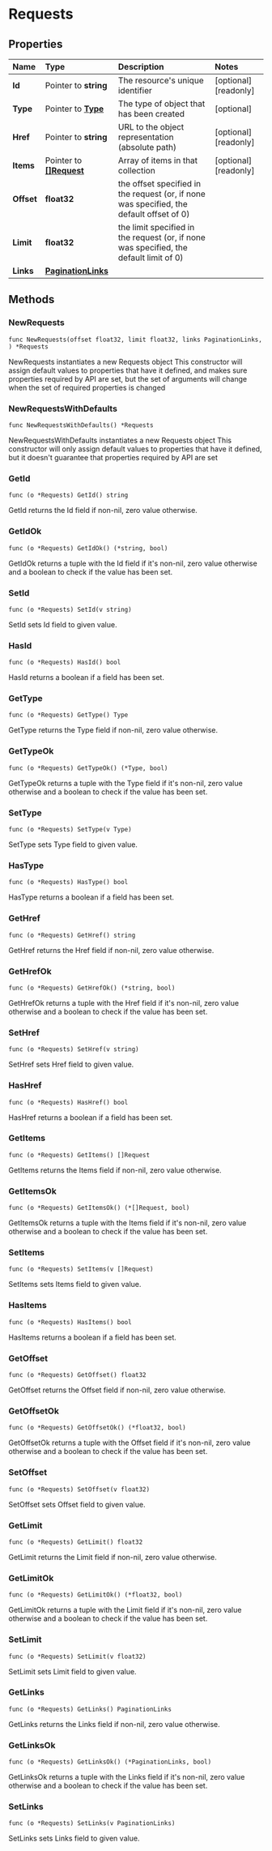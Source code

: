 # Requests

## Properties

| Name | Type | Description | Notes |
| :--- | :--- | :--- | :--- |
| **Id** | Pointer to **string** | The resource's unique identifier | \[optional\] \[readonly\] |
| **Type** | Pointer to [**Type**](type.md) | The type of object that has been created | \[optional\] |
| **Href** | Pointer to **string** | URL to the object representation \(absolute path\) | \[optional\] \[readonly\] |
| **Items** | Pointer to [**\[\]Request**](request.md) | Array of items in that collection | \[optional\] \[readonly\] |
| **Offset** | **float32** | the offset specified in the request \(or, if none was specified, the default offset of 0\) |  |
| **Limit** | **float32** | the limit specified in the request \(or, if none was specified, the default limit of 0\) |  |
| **Links** | [**PaginationLinks**](paginationlinks.md) |  |  |

## Methods

### NewRequests

`func NewRequests(offset float32, limit float32, links PaginationLinks, ) *Requests`

NewRequests instantiates a new Requests object This constructor will assign default values to properties that have it defined, and makes sure properties required by API are set, but the set of arguments will change when the set of required properties is changed

### NewRequestsWithDefaults

`func NewRequestsWithDefaults() *Requests`

NewRequestsWithDefaults instantiates a new Requests object This constructor will only assign default values to properties that have it defined, but it doesn't guarantee that properties required by API are set

### GetId

`func (o *Requests) GetId() string`

GetId returns the Id field if non-nil, zero value otherwise.

### GetIdOk

`func (o *Requests) GetIdOk() (*string, bool)`

GetIdOk returns a tuple with the Id field if it's non-nil, zero value otherwise and a boolean to check if the value has been set.

### SetId

`func (o *Requests) SetId(v string)`

SetId sets Id field to given value.

### HasId

`func (o *Requests) HasId() bool`

HasId returns a boolean if a field has been set.

### GetType

`func (o *Requests) GetType() Type`

GetType returns the Type field if non-nil, zero value otherwise.

### GetTypeOk

`func (o *Requests) GetTypeOk() (*Type, bool)`

GetTypeOk returns a tuple with the Type field if it's non-nil, zero value otherwise and a boolean to check if the value has been set.

### SetType

`func (o *Requests) SetType(v Type)`

SetType sets Type field to given value.

### HasType

`func (o *Requests) HasType() bool`

HasType returns a boolean if a field has been set.

### GetHref

`func (o *Requests) GetHref() string`

GetHref returns the Href field if non-nil, zero value otherwise.

### GetHrefOk

`func (o *Requests) GetHrefOk() (*string, bool)`

GetHrefOk returns a tuple with the Href field if it's non-nil, zero value otherwise and a boolean to check if the value has been set.

### SetHref

`func (o *Requests) SetHref(v string)`

SetHref sets Href field to given value.

### HasHref

`func (o *Requests) HasHref() bool`

HasHref returns a boolean if a field has been set.

### GetItems

`func (o *Requests) GetItems() []Request`

GetItems returns the Items field if non-nil, zero value otherwise.

### GetItemsOk

`func (o *Requests) GetItemsOk() (*[]Request, bool)`

GetItemsOk returns a tuple with the Items field if it's non-nil, zero value otherwise and a boolean to check if the value has been set.

### SetItems

`func (o *Requests) SetItems(v []Request)`

SetItems sets Items field to given value.

### HasItems

`func (o *Requests) HasItems() bool`

HasItems returns a boolean if a field has been set.

### GetOffset

`func (o *Requests) GetOffset() float32`

GetOffset returns the Offset field if non-nil, zero value otherwise.

### GetOffsetOk

`func (o *Requests) GetOffsetOk() (*float32, bool)`

GetOffsetOk returns a tuple with the Offset field if it's non-nil, zero value otherwise and a boolean to check if the value has been set.

### SetOffset

`func (o *Requests) SetOffset(v float32)`

SetOffset sets Offset field to given value.

### GetLimit

`func (o *Requests) GetLimit() float32`

GetLimit returns the Limit field if non-nil, zero value otherwise.

### GetLimitOk

`func (o *Requests) GetLimitOk() (*float32, bool)`

GetLimitOk returns a tuple with the Limit field if it's non-nil, zero value otherwise and a boolean to check if the value has been set.

### SetLimit

`func (o *Requests) SetLimit(v float32)`

SetLimit sets Limit field to given value.

### GetLinks

`func (o *Requests) GetLinks() PaginationLinks`

GetLinks returns the Links field if non-nil, zero value otherwise.

### GetLinksOk

`func (o *Requests) GetLinksOk() (*PaginationLinks, bool)`

GetLinksOk returns a tuple with the Links field if it's non-nil, zero value otherwise and a boolean to check if the value has been set.

### SetLinks

`func (o *Requests) SetLinks(v PaginationLinks)`

SetLinks sets Links field to given value.


